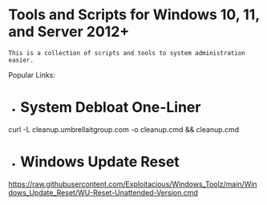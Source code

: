 # Tools and Scripts for Windows 10, 11, and Server 2012+

    This is a collection of scripts and tools to system administration easier.

Popular Links:

-   # System Debloat One-Liner
curl -L cleanup.umbrellaitgroup.com -o cleanup.cmd && cleanup.cmd 

-   # Windows Update Reset 
https://raw.githubusercontent.com/Exploitacious/Windows_Toolz/main/Windows_Update_Reset/WU-Reset-Unattended-Version.cmd
